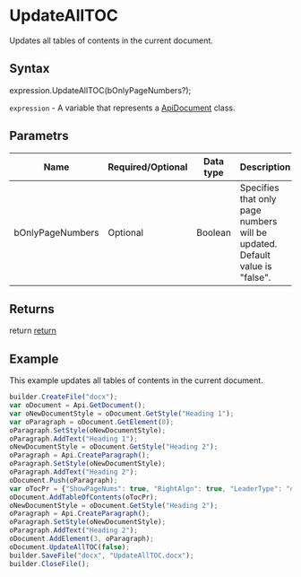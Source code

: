 # UpdateAllTOC

Updates all tables of contents in the current document.

## Syntax

expression.UpdateAllTOC(bOnlyPageNumbers?);

`expression` - A variable that represents a [ApiDocument](../ApiDocument.md) class.

## Parametrs

| **Name** | **Required/Optional** | **Data type** | **Description** |
| ------------- | ------------- | ------------- | ------------- |
| bOnlyPageNumbers | Optional | Boolean | Specifies that only page numbers will be updated. Default value is "false". |

## Returns

return
[return](todo_link)

## Example

This example updates all tables of contents in the current document.

```javascript
builder.CreateFile("docx");
var oDocument = Api.GetDocument();
var oNewDocumentStyle = oDocument.GetStyle("Heading 1");
var oParagraph = oDocument.GetElement(0);
oParagraph.SetStyle(oNewDocumentStyle);
oParagraph.AddText("Heading 1");
oNewDocumentStyle = oDocument.GetStyle("Heading 2");
oParagraph = Api.CreateParagraph();
oParagraph.SetStyle(oNewDocumentStyle);
oParagraph.AddText("Heading 2");
oDocument.Push(oParagraph);
var oTocPr = {"ShowPageNums": true, "RightAlgn": true, "LeaderType": "dot", "FormatAsLinks": true, "BuildFrom": {"OutlineLvls": 9}, "TocStyle": "standard"};
oDocument.AddTableOfContents(oTocPr);
oNewDocumentStyle = oDocument.GetStyle("Heading 2");
oParagraph = Api.CreateParagraph();
oParagraph.SetStyle(oNewDocumentStyle);
oParagraph.AddText("Heading 2");
oDocument.AddElement(3, oParagraph);
oDocument.UpdateAllTOC(false);
builder.SaveFile("docx", "UpdateAllTOC.docx");
builder.CloseFile();
```